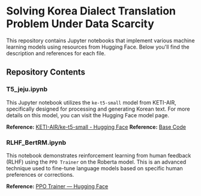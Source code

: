 # Solving Korea Dialect Translation Problem Under Data Scarcity

This repository contains Jupyter notebooks that implement various machine learning models using resources from Hugging Face. Below you'll find the description and references for each file.

## Repository Contents

### T5_jeju.ipynb

This Jupyter notebook utilizes the `ke-t5-small` model from KETI-AIR, specifically designed for processing and generating Korean text. For more details on this model, you can visit the Hugging Face model page.

**Reference:** [KETI-AIR/ke-t5-small - Hugging Face](https://huggingface.co/KETI-AIR/ke-t5-small)
**Reference:** [Base Code](https://metamath1.github.io/blog/posts/gentle-t5-trans/gentle_t5_trans.html)

### RLHF_BertRM.ipynb

This notebook demonstrates reinforcement learning from human feedback (RLHF) using the `PPO Trainer` on the Roberta model. This is an advanced technique used to fine-tune language models based on specific human preferences or corrections.

**Reference:** [PPO Trainer — Hugging Face](https://huggingface.co/docs/trl/ppo_trainer)
